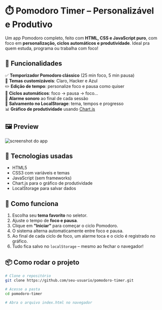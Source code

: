 # ⏱️ Pomodoro Timer – Personalizável e Produtivo

Um app Pomodoro completo, feito com **HTML, CSS e JavaScript puro**, com foco em **personalização, ciclos automáticos e produtividade**. Ideal pra quem estuda, programa ou trabalha com foco!

## 📌 Funcionalidades

✅ **Temporizador Pomodoro clássico** (25 min foco, 5 min pausa)  
🎨 **Temas customizáveis**: Claro, Hacker e Azul  
✏️ **Edição de tempo**: personalize foco e pausa como quiser  
🔁 **Ciclos automáticos**: foco → pausa → foco...  
🔔 **Alarme sonoro** ao final de cada sessão  
💾 **Salvamento no LocalStorage**: tema, tempos e progresso  
📊 **Gráfico de produtividade** usando [Chart.js](https://www.chartjs.org/)  

## 🖼️ Preview

![screenshot do app](screenshot.png) <!-- Adicione uma screenshot se quiser -->

## 🚀 Tecnologias usadas

- HTML5
- CSS3 com variáveis e temas
- JavaScript (sem frameworks)
- Chart.js para o gráfico de produtividade
- LocalStorage para salvar dados

## 🧠 Como funciona

1. Escolha seu **tema favorito** no seletor.
2. Ajuste o tempo de **foco e pausa**.
3. Clique em **"Iniciar"** para começar o ciclo Pomodoro.
4. O sistema alterna automaticamente entre foco e pausa.
5. Ao final de cada ciclo de foco, um alarme toca e o ciclo é registrado no gráfico.
6. Tudo fica salvo no `localStorage` – mesmo ao fechar o navegador!

## 📦 Como rodar o projeto

```bash
# Clone o repositório
git clone https://github.com/seu-usuario/pomodoro-timer.git

# Acesse a pasta
cd pomodoro-timer

# Abra o arquivo index.html no navegador
